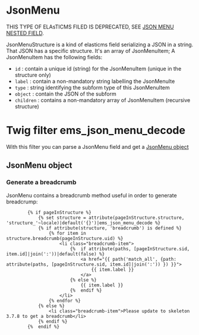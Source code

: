 # JsonMenu

THIS TYPE OF ELAsTICMS FILED IS DEPRECATED, SEE [JSON MENU NESTED FIELD](json-menu-nested.md).

JsonMenuStructure is a kind of elasticms field serializing a JSON in a string. That JSON has a specific structure. It's an array of JsonMenuItem; A JsonMenuItem has the following fields:
 - `id` : contain a unique id (string) for the JsonMenuItem (unique in the structure only)
 - `label` : contain a non-mandatory string labelling the JsonMenuIte
 - `type` : string identifying the subform type of this JsonMenuItem 
 - `object` : contain the JSON of the subform
 - `children` : contains a non-mandatory array of JsonMenuItem (recursive structure)

# Twig filter ems_json_menu_decode

With this filter you can parse a JsonMenu field and get a [JsonMenu object](https://github.com/ems-project/elasticms/tree/4.x/EMS/common-bundle/src/Json/JsonMenu.php)

## JsonMenu object

### Generate a breadcrumb

JsonMenu contains a breadcrumb method useful in order to generate breadcrump:

```twig
        {% if pageInStructure %}
            {% set structure = attribute(pageInStructure.structure, 'structure_'~locale)|default('{}')|ems_json_menu_decode %}
            {% if attribute(structure, 'breadcrumb') is defined %}
                {% for item in structure.breadcrumb(pageInStructure.uid) %}
                    <li class="breadcrumb-item">
                        {%  if attribute(paths, [pageInStructure.sid, item.id]|join(':'))|default(false) %}
                            <a href="{{ path('match_all', {path: attribute(paths, [pageInStructure.sid, item.id]|join(':')) }) }}">
                                {{ item.label }}
                            </a>
                        {% else %}
                            {{ item.label }}
                        {%  endif %}
                    </li>
                {% endfor %}
            {% else %}
                <li class="breadcrumb-item">Please update to skeleton 3.7.8 to get a breadcrumb</li>
            {% endif %}
        {%  endif %}
```
